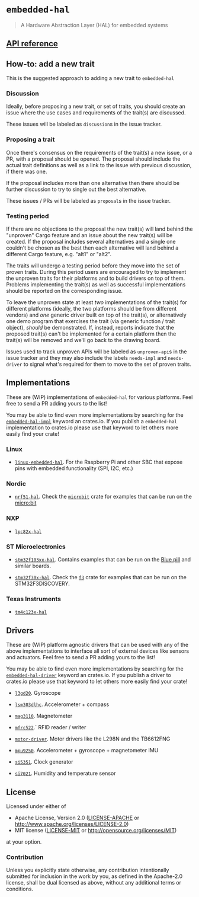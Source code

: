 # `embedded-hal`

>  A Hardware Abstraction Layer (HAL) for embedded systems

## [API reference]

[API reference]: https://docs.rs/embedded-hal

## How-to: add a new trait

This is the suggested approach to adding a new trait to `embedded-hal`

### Discussion

Ideally, before proposing a new trait, or set of traits, you should create an issue where the use
cases and requirements of the trait(s) are discussed.

These issues will be labeled as `discussion`s in the issue tracker.

### Proposing a trait

Once there's consensus on the requirements of the trait(s) a new issue, or a PR, with a proposal
should be opened. The proposal should include the actual trait definitions as well as a link to the
issue with previous discussion, if there was one.

If the proposal includes more than one alternative then there should be further discussion to try to
single out the best alternative.

These issues / PRs will be labeled as `proposal`s in the issue tracker.

### Testing period

If there are no objections to the proposal the new trait(s) will land behind the "unproven" Cargo
feature and an issue about the new trait(s) will be created. If the proposal includes several
alternatives and a single one couldn't be chosen as the best then each alternative will land behind
a different Cargo feature, e.g. "alt1" or "alt2".

The traits will undergo a testing period before they move into the set of proven traits. During
this period users are encouraged to try to implement the unproven traits for their platforms and to
build drivers on top of them. Problems implementing the trait(s) as well as successful
implementations should be reported on the corresponding issue.

To leave the unproven state at least *two* implementations of the trait(s) for different platforms
(ideally, the two platforms should be from different vendors) and *one* generic driver built on top
of the trait(s), or alternatively one demo program that exercises the trait (via generic function /
trait object), *should* be demonstrated. If, instead, reports indicate that the proposed trait(s)
can't be implemented for a certain platform then the trait(s) will be removed and we'll go back to
the drawing board.

Issues used to track unproven APIs will be labeled as `unproven-api`s in the issue tracker and they
may also include the labels `needs-impl` and `needs-driver` to signal what's required for them to
move to the set of proven traits.

## Implementations

These are (WIP) implementations of `embedded-hal` for various platforms. Feel free to send a PR
adding yours to the list!

You may be able to find even more implementations by searching for the [`embedded-hal-impl`] keyword
an crates.io. If you publish a `embedded-hal` implementation to crates.io please use that keyword to
let others more easily find your crate!

[`embedded-hal-impl`]: https://crates.io/keywords/embedded-hal-driver

### Linux

- [`linux-embedded-hal`]. For the Raspberry Pi and other SBC that expose pins with embedded
  functionality (SPI, I2C, etc.)

[`linux-embedded-hal`]: https://crates.io/crates/linux-embedded-hal

### Nordic

- [`nrf51-hal`]. Check the [`microbit`] crate for examples that can be run on the [micro:bit]

[`nrf51-hal`]: https://github.com/therealprof/nrf51-hal
[`microbit`]: https://github.com/therealprof/microbit
[micro:bit]: http://microbit.org/

### NXP

- [`lpc82x-hal`]

[`lpc82x-hal`]: https://github.com/braun-robotics/rust-lpc82x-hal

### ST Microelectronics

- [`stm32f103xx-hal`]. Contains examples that can be run on the [Blue pill] and similar boards.

[`stm32f103xx-hal`]: https://github.com/japaric/stm32f103xx
[Blue pill]: wiki.stm32duino.com/index.php?title=Blue_Pill

- [`stm32f30x-hal`]. Check the [`f3`] crate for examples that can be run on the STM32F3DISCOVERY.

[`stm32f30x-hal`]: https://crates.io/crates/stm32f30x-hal
[`f3`]: https://crates.io/crates/f3

### Texas Instruments

- [`tm4c123x-hal`]

[`tm4c123x-hal`]: https://github.com/thejpster/tm4c123x-hal

## Drivers

These are (WIP) platform agnostic drivers that can be used with any of the above implementations to
interface all sort of external devices like sensors and actuators. Feel free to send a PR adding
yours to the list!

You may be able to find even more implementations by searching for the [`embedded-hal-driver`]
keyword an crates.io. If you publish a driver to crates.io please use that keyword to let others
more easily find your crate!

- [`l3gd20`]. Gyroscope

[`l3gd20`]: https://crates.io/crates/l3gd20

- [`lsm303dlhc`]. Accelerometer + compass

[`lsm303dlhc`]: https://crates.io/crates/lsm303dlhc

- [`mag3110`]. Magnetometer

[`mag3110`]: https://github.com/therealprof/mag3110

- [`mfrc522`].` RFID reader / writer

[`mfrc522`]: https://crates.io/crates/mfrc522

- [`motor-driver`]. Motor drivers like the L298N and the TB6612FNG

[`motor-driver`]: https://github.com/japaric/motor-driver

- [`mpu9250`]. Accelerometer + gyroscope + magnetometer IMU

[`mpu9250`]: https://github.com/japaric/mpu9250

- [`si5351`]. Clock generator

[`si5351`]: https://github.com/ilya-epifanov/si5351

- [`si7021`]. Humidity and temperature sensor

[`si7021`]: https://github.com/wose/si7021

[`embedded-hal-driver`]: https://crates.io/keywords/embedded-hal-driver

## License

Licensed under either of

- Apache License, Version 2.0 ([LICENSE-APACHE](LICENSE-APACHE) or
  http://www.apache.org/licenses/LICENSE-2.0)
- MIT license ([LICENSE-MIT](LICENSE-MIT) or http://opensource.org/licenses/MIT)

at your option.

### Contribution

Unless you explicitly state otherwise, any contribution intentionally submitted
for inclusion in the work by you, as defined in the Apache-2.0 license, shall be
dual licensed as above, without any additional terms or conditions.
